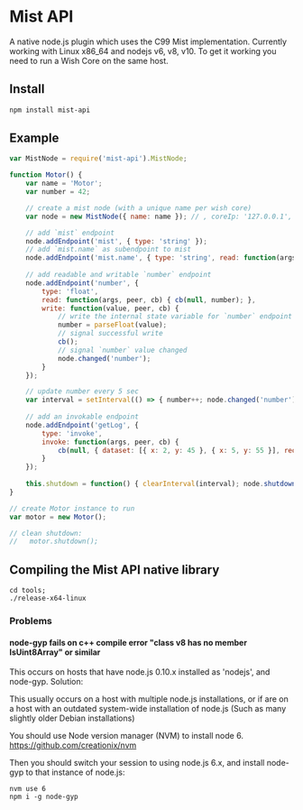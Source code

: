 # Mist API

A native node.js plugin which uses the C99 Mist implementation.  Currently working with Linux x86_64 and nodejs v6, v8, v10. To get it working you need to run a Wish Core on the same host.

## Install 

```sh
npm install mist-api
```

## Example

```js
var MistNode = require('mist-api').MistNode;

function Motor() {
    var name = 'Motor';
    var number = 42;

    // create a mist node (with a unique name per wish core)
    var node = new MistNode({ name: name }); // , coreIp: '127.0.0.1', corePort: 9094

    // add `mist` endpoint
    node.addEndpoint('mist', { type: 'string' });
    // add `mist.name` as subendpoint to mist
    node.addEndpoint('mist.name', { type: 'string', read: function(args, peer, cb) { cb(null, name); } });
    
    // add readable and writable `number` endpoint
    node.addEndpoint('number', {
        type: 'float',
        read: function(args, peer, cb) { cb(null, number); },
        write: function(value, peer, cb) {
            // write the internal state variable for `number` endpoint
            number = parseFloat(value);
            // signal successful write
            cb();
            // signal `number` value changed
            node.changed('number');
        }
    });

    // update number every 5 sec
    var interval = setInterval(() => { number++; node.changed('number'); }, 5000);
    
    // add an invokable endpoint
    node.addEndpoint('getLog', {
        type: 'invoke',
        invoke: function(args, peer, cb) {
            cb(null, { dataset: [{ x: 2, y: 45 }, { x: 5, y: 55 }], request: args, requestee: peer });
        }
    });
    
    this.shutdown = function() { clearInterval(interval); node.shutdown(); };
}

// create Motor instance to run
var motor = new Motor();

// clean shutdown:
//   motor.shutdown();
```

## Compiling the Mist API native library

```
cd tools;
./release-x64-linux
```

### Problems

#### node-gyp fails on c++ compile error  "class v8 has no member IsUint8Array" or similar

This occurs on hosts that have node.js 0.10.x installed as 'nodejs', and
node-gyp. Solution:

This usually occurs on a host with multiple node.js installations, or
if are on a host with an outdated system-wide installation of node.js
(Such as many slightly older Debian installations)

You should use Node version manager (NVM) to install node 6. https://github.com/creationix/nvm 

Then you should switch your session to using node.js 6.x, 
and install node-gyp to that instance of node.js:
```
nvm use 6
npm i -g node-gyp 
```
